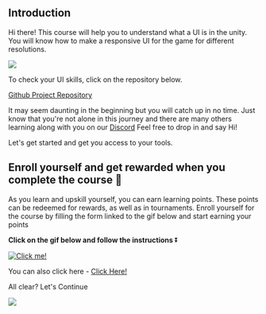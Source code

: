 ## Introduction
Hi there! 
This course will help you to understand what a UI is in the unity. You will know how to make a responsive UI for the game for different resolutions.


![](https://media.giphy.com/media/c9eb2nWV1AiJ2/giphy.gif)

To check your UI skills, click on the repository below.

[Github Project Repository](https://github.com/outscal/UI_Project)

It may seem daunting in the beginning but you will catch up in no time. Just know that you're not alone in this journey and there are many others learning along with you on our [Discord](https://discord.com/invite/R4hfXhsWjN) Feel free to drop in and say Hi!

Let's get started and get you access to your tools.

## Enroll yourself and get rewarded when you complete the course 🎁

As you learn and upskill yourself, you can earn learning points. These points can be redeemed for rewards, as well as in tournaments. Enroll yourself for the course by filling the form linked to the gif below and start earning your points

**Click on the gif below and follow the instructions** ⏬

[![Click me!](https://media.giphy.com/media/iKBAAfYNDu1dowhnEj/giphy.gif)](https://airtable.com/shrY0mnlrnJXaZjps)

You can also click here - [Click Here!](https://airtable.com/shrY0mnlrnJXaZjps)

All clear? Let's Continue

![](https://media.giphy.com/media/7Sh3Pt6R9ELubdoH3K/giphy.gif)
